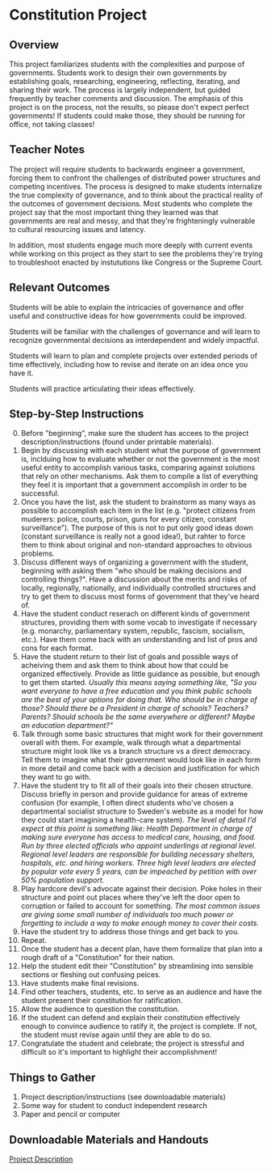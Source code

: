 # Constitution Project

## Overview

This project familiarizes students with the complexities and purpose of governments. Students work to design their own governments by establishing goals, researching, engineering, reflecting, iterating, and sharing their work. The process is largely independent, but guided frequently by teacher comments and discussion. The emphasis of this project is on the process, not the results, so please don't expect perfect governments! If students could make those, they should be running for office, not taking classes!

## Teacher Notes
The project will require students to backwards engineer a government, forcing them to confront the challenges of distributed power structures and competing incentives. The process is designed to make students internalize the true complexity of governance, and to think about the practical reality of the outcomes of government decisions. Most students who complete the project say that the most important thing they learned was that governments are real and messy, and that they're frighteningly vulnerable to cultural resourcing issues and latency. 

In addition, most students engage much more deeply with current events while working on this project as they start to see the problems they're trying to troubleshoot enacted by instututions like Congress or the Supreme Court. 

## Relevant Outcomes

Students will be able to explain the intricacies of governance and offer useful and constructive ideas for how governments could be improved.

Students will be familiar with the challenges of governance and will learn to recognize governmental decisions as interdependent and widely impactful. 

Students will learn to plan and complete projects over extended periods of time effectively, including how to revise and iterate on an idea once you have it.

Students will practice articulating their ideas effectively. 

## Step-by-Step Instructions
0. Before "beginning", make sure the student has accees to the project description/instructions (found under printable materials).
1. Begin by discussing with each student what the purpose of government is, inclduing how to evaluate whether or not the government is the most useful entity to accomplish various tasks, comparing against solutions that rely on other mechanisms. Ask them to compile a list of everything they feel it is important that a government accomplish in order to be successful. 
2. Once you have the list, ask the student to brainstorm as many ways as possible to accomplish each item in the list (e.g. "protect citizens from muderers: police, courts, prison, guns for every citizen, constant surveillance"). The purpose of this is not to put only good ideas down (constant surveillance is really not a good idea!), but rahter to force them to think about original and non-standard approaches to obvious problems. 
3. Discuss different ways of organizing a government with the student, beginning with asking them "who should be making decisions and controlling things?". Have a discussion about the merits and risks of locally, regionally, nationally, and individually controlled structures and try to get them to discuss most forms of government that they've heard of. 
4. Have the student conduct reserach on different kinds of government structures, providing them with some vocab to investigate if necessary (e.g. monarchy, parliamentary system, republic, fascism, socialism, etc.). Have them come back with an understanding and list of pros and cons for each format. 
5. Have the student return to their list of goals and possible ways of acheiving them and ask them to think about how that could be organized effectively. Provide as little guidance as possible, but enough to get them started. *Usually this means saying something like, "So you want everyone to have a free education and you think public schools are the best of your options for doing that. Who should be in charge of those? Should there be a President in charge of schools? Teachers? Parents? Should schools be the same everywhere or different? Maybe an education department?"*
6. Talk through some basic structures that might work for their government overall with them. For example, walk through what a departmental structure might look like vs a branch structure vs a direct democracy. Tell them to imagine what their government would look like in each form in more detail and come back with a decision and justification for which they want to go with. 
7. Have the student try to fit all of their goals into their chosen structure. Discuss briefly in person and provide guidance for areas of extreme confusion (for example, I often direct students who've chosen a departmental socialist structure to Sweden's website as a model for how they could start imagining a health-care system). *The level of detail I'd expect at this point is something like: Health Department in charge of making sure everyone has access to medical care, housing, and food. Run by three elected officials who appoint underlings at regional level. Regional level leaders are responsible for building necessary shelters, hospitals, etc. and hiring workers. Three high level leaders are elected by popular vote every 5 years, can be impeached by petition with over 50% population support.*
8. Play hardcore devil's advocate against their decision. Poke holes in their structure and point out places where they've left the door open to corruption or failed to account for something. *The most common issues are giving some small number of individuals too much power or forgetting to include a way to make enough money to cover their costs.*
9. Have the student try to address those things and get back to you. 
10. Repeat.
11. Once the student has a decent plan, have them formalize that plan into a rough draft of a "Constitution" for their nation. 
12. Help the student edit their "Constitution" by streamlining into sensible sections or fleshing out confusing peices.
13. Have students make final revisions.
14. Find other teachers, students, etc. to serve as an audience and have the student present their constitution for ratification.
15. Allow the audience to question the constitution.
16. If the student can defend and explain their constitution effectively enough to convince audience to ratify it, the project is complete. If not, the student must revise again until they are able to do so. 
17. Congratulate the student and celebrate; the project is stressful and difficult so it's important to highlight their accomplishment!

## Things to Gather
1. Project description/instructions (see downloadable materials)
2. Some way for student to conduct independent research
3. Paper and pencil or computer

## Downloadable Materials and Handouts
[Project Description](constitution_project_description.pdf)
